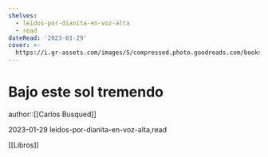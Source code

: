 ```yaml
---
shelves:
  - leidos-por-dianita-en-voz-alta
  - read
dateRead: '2023-01-29'
cover: >-
  https://i.gr-assets.com/images/S/compressed.photo.goodreads.com/books/1359249346l/6467123.jpg
---
```

# Bajo este sol tremendo

author::[[Carlos Busqued]]

2023-01-29
leidos-por-dianita-en-voz-alta,read

[[Libros]]